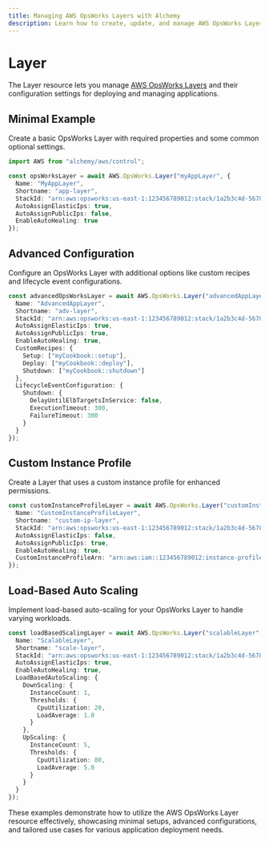 ```yaml
---
title: Managing AWS OpsWorks Layers with Alchemy
description: Learn how to create, update, and manage AWS OpsWorks Layers using Alchemy Cloud Control.
---
```


# Layer

The Layer resource lets you manage [AWS OpsWorks Layers](https://docs.aws.amazon.com/opsworks/latest/userguide/) and their configuration settings for deploying and managing applications.

## Minimal Example

Create a basic OpsWorks Layer with required properties and some common optional settings.

```ts
import AWS from "alchemy/aws/control";

const opsWorksLayer = await AWS.OpsWorks.Layer("myAppLayer", {
  Name: "MyAppLayer",
  Shortname: "app-layer",
  StackId: "arn:aws:opsworks:us-east-1:123456789012:stack/1a2b3c4d-5678-90ab-cdef-EXAMPLE11111",
  AutoAssignElasticIps: true,
  AutoAssignPublicIps: false,
  EnableAutoHealing: true
});
```

## Advanced Configuration

Configure an OpsWorks Layer with additional options like custom recipes and lifecycle event configurations.

```ts
const advancedOpsWorksLayer = await AWS.OpsWorks.Layer("advancedAppLayer", {
  Name: "AdvancedAppLayer",
  Shortname: "adv-layer",
  StackId: "arn:aws:opsworks:us-east-1:123456789012:stack/1a2b3c4d-5678-90ab-cdef-EXAMPLE11111",
  AutoAssignElasticIps: true,
  AutoAssignPublicIps: true,
  EnableAutoHealing: true,
  CustomRecipes: {
    Setup: ["myCookbook::setup"],
    Deploy: ["myCookbook::deploy"],
    Shutdown: ["myCookbook::shutdown"]
  },
  LifecycleEventConfiguration: {
    Shutdown: {
      DelayUntilElbTargetsInService: false,
      ExecutionTimeout: 300,
      FailureTimeout: 300
    }
  }
});
```

## Custom Instance Profile

Create a Layer that uses a custom instance profile for enhanced permissions.

```ts
const customInstanceProfileLayer = await AWS.OpsWorks.Layer("customInstanceProfileLayer", {
  Name: "CustomInstanceProfileLayer",
  Shortname: "custom-ip-layer",
  StackId: "arn:aws:opsworks:us-east-1:123456789012:stack/1a2b3c4d-5678-90ab-cdef-EXAMPLE11111",
  AutoAssignElasticIps: false,
  AutoAssignPublicIps: true,
  EnableAutoHealing: true,
  CustomInstanceProfileArn: "arn:aws:iam::123456789012:instance-profile/MyCustomInstanceProfile"
});
```

## Load-Based Auto Scaling

Implement load-based auto-scaling for your OpsWorks Layer to handle varying workloads.

```ts
const loadBasedScalingLayer = await AWS.OpsWorks.Layer("scalableLayer", {
  Name: "ScalableLayer",
  Shortname: "scale-layer",
  StackId: "arn:aws:opsworks:us-east-1:123456789012:stack/1a2b3c4d-5678-90ab-cdef-EXAMPLE11111",
  AutoAssignElasticIps: true,
  EnableAutoHealing: true,
  LoadBasedAutoScaling: {
    DownScaling: {
      InstanceCount: 1,
      Thresholds: {
        CpuUtilization: 20,
        LoadAverage: 1.0
      }
    },
    UpScaling: {
      InstanceCount: 5,
      Thresholds: {
        CpuUtilization: 80,
        LoadAverage: 5.0
      }
    }
  }
});
``` 

These examples demonstrate how to utilize the AWS OpsWorks Layer resource effectively, showcasing minimal setups, advanced configurations, and tailored use cases for various application deployment needs.